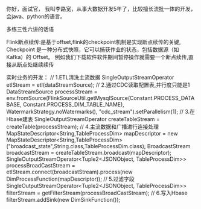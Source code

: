 你好，面试官，
        我叫李路宽，从事大数据开发5年了，比较擅长流批一体的开发，会java、python的语言。

多练三性六讲的话语

Flink断点续传:是基于offset,flink的checkpoint机制是实现断点续传的关键,
    Checkpoint 是一种分布式快照，它可以捕获作业的状态，包括数据源（如 Kafka）的 Offset。
    例如我们下载软件软件期间暂停操作就需要一个断点续传,直接从断点处继续续传

实时业务的开发：
//  1.ETL清洗主流数据
SingleOutputStreamOperator<JSONObject> etlStream = etl(dataStreamSource);
// 2.通过CDC读取配置表,并行度只能是1
DataStreamSource<String> processStream = env.fromSource(FlinkSourceUtil.getMysqlSource(Constant.PROCESS_DATABASE, Constant.PROCESS_DIM_TABLE_NAME), WatermarkStrategy.noWatermarks(), "cdc_stream").setParallelism(1);
// 3.在Hbase建表
SingleOutputStreamOperator<TableProcessDim> createTableStream = createTable(processStream);
// 4.主流数据和广播进行连接处理
MapStateDescriptor<String,TableProcessDim> mapDescriptor = new MapStateDescriptor<String,TableProcessDim>("broadcast_state",String.class,TableProcessDim.class);
BroadcastStream<TableProcessDim> broadcastStream = createTableStream.broadcast(mapDescriptor);
SingleOutputStreamOperator<Tuple2<JSONObject, TableProcessDim>> processBroadCastStream = etlStream.connect(broadcastStream).process(new DimProcessFunction(mapDescriptor));
// 5.过滤字段
SingleOutputStreamOperator<Tuple2<JSONObject, TableProcessDim>> filterStream = getFilterStream(processBroadCastStream);
// 6.写入Hbase
filterStream.addSink(new DimSinkFunction());